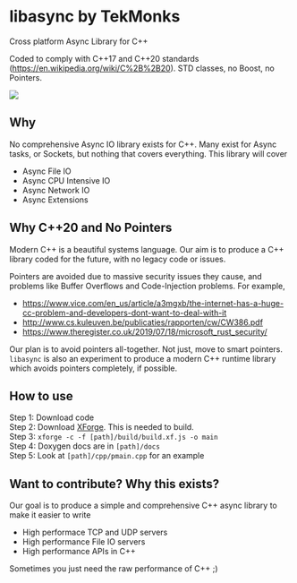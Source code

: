 # libasync by TekMonks
Cross platform Async Library for C++

Coded to comply with C++17 and C++20 standards (https://en.wikipedia.org/wiki/C%2B%2B20). STD classes, no Boost, no Pointers.

![](https://tekmonks.com/images/libasync.jpeg)

## Why
No comprehensive Async IO library exists for C++. Many exist for Async tasks, or Sockets, but nothing that covers everything. This library will cover

* Async File IO
* Async CPU Intensive IO
* Async Network IO
* Async Extensions

## Why C++20 and No Pointers
Modern C++ is a beautiful systems language. Our aim is to produce a C++ library coded for the future, with no legacy code or issues. 

Pointers are avoided due to massive security issues they cause, and problems like Buffer Overflows and Code-Injection problems. For example,
* https://www.vice.com/en_us/article/a3mgxb/the-internet-has-a-huge-cc-problem-and-developers-dont-want-to-deal-with-it
* http://www.cs.kuleuven.be/publicaties/rapporten/cw/CW386.pdf
* https://www.theregister.co.uk/2019/07/18/microsoft_rust_security/

Our plan is to avoid pointers all-together. Not just, move to smart pointers. `libasync` is also an experiment to produce a modern C++ runtime library which avoids pointers completely, if possible. 

## How to use
Step 1: Download code  
Step 2: Download [XForge](https://github.com/TekMonksGitHub/xforge). This is needed to build.  
Step 3: `xforge -c -f [path]/build/build.xf.js -o main`  
Step 4: Doxygen docs are in `[path]/docs`  
Step 5: Look at `[path]/cpp/pmain.cpp` for an example  
    
## Want to contribute? Why this exists?
Our goal is to produce a simple and comprehensive C++ async library to make it easier to write

* High performace TCP and UDP servers
* High performance File IO servers
* High performance APIs in C++ 

Sometimes you just need the raw performance of C++ ;)
